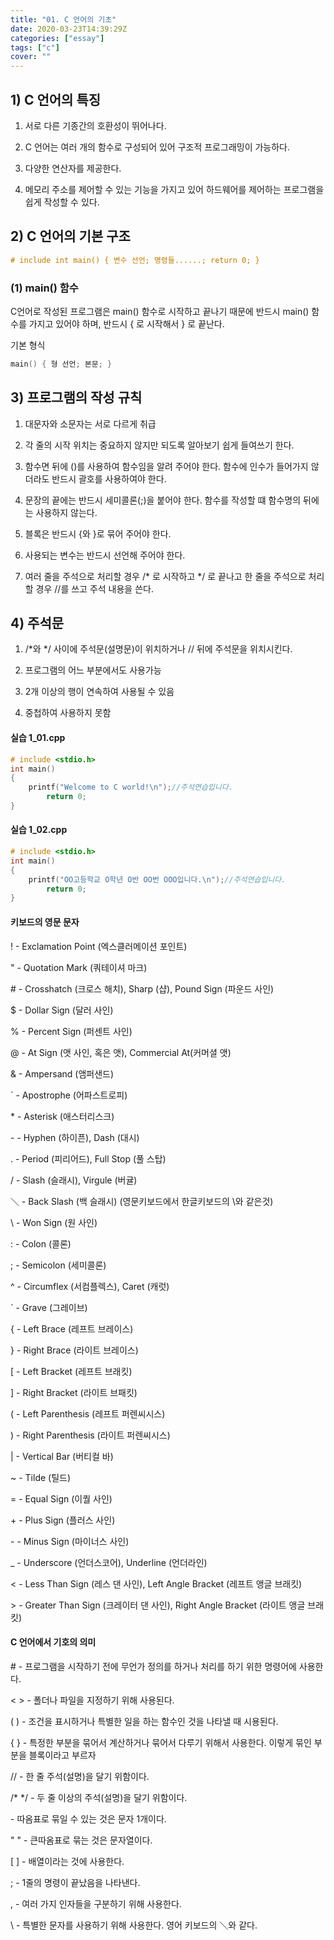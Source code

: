 ```yaml
---
title: "01. C 언어의 기초"
date: 2020-03-23T14:39:29Z
categories: ["essay"]
tags: ["c"]
cover: ""
---
```


## 1) C 언어의 특징
1. 서로 다른 기종간의 호환성이 뛰어나다.

2. C 언어는 여러 개의 함수로 구성되어 있어 구조적 프로그래밍이 가능하다.

3. 다양한 연산자를 제공한다.

4. 메모리 주소를 제어할 수 있는 기능을 가지고 있어 하드웨어를 제어하는 프로그램을 쉽게 작성할 수 있다.

## 2) C 언어의 기본 구조
```c
# include int main() { 변수 선언; 명령들......; return 0; }
```
### (1) main() 함수
C언어로 작성된 프로그램은 main() 함수로 시작하고 끝나기 때문에 반드시 main() 함수를 가지고 있어야 하며, 반드시 { 로 시작해서 } 로 끝난다.

기본 형식
```c
main() { 형 선언; 본문; }
```
## 3) 프로그램의 작성 규칙
1. 대문자와 소문자는 서로 다르게 취급

2. 각 줄의 시작 위치는 중요하지 않지만 되도록 알아보기 쉽게 들여쓰기 한다.

3. 함수면 뒤에 ()를 사용하여 함수임을 알려 주어야 한다. 함수에 인수가 들어가지 않더라도 반드시 괄호를 사용하여야 한다.

4. 문장의 끝에는 반드시 세미콜론(;)을 붙어야 한다. 함수를 작성할 떄 함수명의 뒤에는 사용하지 않는다.

5. 블록은 반드시 {와 }로 묶어 주어야 한다.

6. 사용되는 변수는 반드시 선언해 주어야 한다.

7. 여러 줄을 주석으로 처리할 경우 /* 로 시작하고 */ 로 끝나고 한 줄을 주석으로 처리할 경우 //를 쓰고 주석 내용을 쓴다.

## 4) 주석문
1. /*와 */ 사이에 주석문(설명문)이 위치하거나 // 뒤에 주석문을 위치시킨다.

2. 프로그램의 어느 부분에서도 사용가능

3. 2개 이상의 행이 연속하여 사용될 수 있음

4. 중첩하여 사용하지 못함

#### 실습 1_01.cpp
```c
# include <stdio.h>
int main() 
{
	printf("Welcome to C world!\n");//주석연습입니다.
		return 0;
}
```

#### 실습 1_02.cpp
```c
# include <stdio.h>
int main() 
{
	printf("OO고등학교 O학년 O반 OO번 OOO입니다.\n");//주석연습입니다.
		return 0;
} 
```

#### 키보드의 영문 문자
! - Exclamation Point (엑스클러메이션 포인트)

" - Quotation Mark (쿼테이셔 마크)

\# - Crosshatch (크로스 해치), Sharp (샵), Pound Sign (파운드 사인)

$ - Dollar Sign (달러 사인)

% - Percent Sign (퍼센트 사인)

@ - At Sign (앳 사인, 혹은 앳), Commercial At(커머셜 앳)

& - Ampersand (앰퍼샌드)

\` - Apostrophe (어파스트로피)

\* - Asterisk (애스터리스크)

\- - Hyphen (하이픈), Dash (대시)

. - Period (피리어드), Full Stop (풀 스탑)

/ - Slash (슬래시), Virgule (버귤)

＼ - Back Slash (백 슬래시) (영문키보드에서 한글키보드의 \와 같은것)

\ - Won Sign (원 사인)

: - Colon (콜론)

; - Semicolon (세미콜론)

^ - Circumflex (서컴플렉스), Caret (캐럿)

` - Grave (그레이브)

{ - Left Brace (레프트 브레이스)

} - Right Brace (라이트 브레이스)

[ - Left Bracket (레프트 브래킷)

] - Right Bracket (라이트 브패킷)

( - Left Parenthesis (레프트 퍼렌씨시스)

) - Right Parenthesis (라이트 퍼렌씨시스)

| - Vertical Bar (버티컬 바)

~ - Tilde (틸드)

= - Equal Sign (이퀄 사인)

\+ - Plus Sign (플러스 사인)

\- - Minus Sign (마이너스 사인)

_ - Underscore (언더스코어), Underline (언더라인)

< - Less Than Sign (레스 댄 사인), Left Angle Bracket (레프트 앵글 브래킷)

\> - Greater Than Sign (크레이터 댄 사인), Right Angle Bracket (라이트 앵글 브래킷)



#### C 언어에서 기호의 의미
\# - 프로그램을 시작하기 전에 무언가 정의를 하거나 처리를 하기 위한 명령어에 사용한다.

< >  - 폴더나 파일을 지정하기 위해 사용된다.

( )  - 조건을 표시하거나 특별한 일을 하는 함수인 것을 나타낼 때 시용된다.

{ } - 특정한 부분을 묶어서 계산하거나 묶어서 다루기 위해서 사용한다. 이렇게 묶인 부분을 블록이라고 부르자

// - 한 줄 주석(설명)을 달기 위함이다.

/* */ - 두 줄 이상의 주석(설명)을 달기 위함이다.

 \- 따옴표로 묶일 수 있는 것은 문자 1개이다.

" " - 큰따옴표로 묶는 것은 문자열이다.

[ ] - 배열이라는 것에 사용한다.

; - 1줄의 명령이 끝났음을 나타낸다.

, - 여러 가지 인자들을 구분하기 위해 사용한다.

\ - 특별한 문자를 사용하기 위해 사용한다. 영어 키보드의 ＼와 같다.

